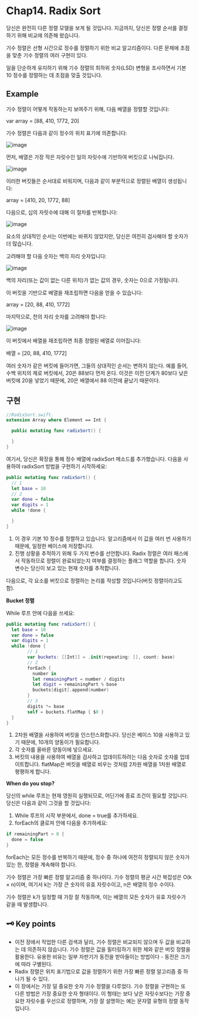 # Chap14. Radix Sort

 당신은 완전히 다른 정렬 모델을 보게 될 것입니다. 지금까지, 당신은 정렬 순서를 결정하기 위해 비교에 의존해 왔습니다.

기수 정렬은 선형 시간으로 정수를 정렬하기 위한 비교 알고리즘이다. 다른 문제에 초점을 맞춘 기수 정렬의 여러 구현이 있다.

일을 단순하게 유지하기 위해 기수 정렬의 최하위 숫자(LSD) 변형을 조사하면서 기본 10 정수를 정렬하는 데 초점을 맞출 것입니다.

## Example

기수 정렬이 어떻게 작동하는지 보여주기 위해, 다음 배열을 정렬할 것입니다:

var array = [88, 410, 1772, 20]

기수 정렬은 다음과 같이 정수의 위치 표기에 의존합니다:

![image](https://github.com/Swift-AlgorithmStudy/GaBoJaGo/assets/100195563/67b53149-b08f-4269-9f90-64766a159a48)

먼저, 배열은 가장 작은 자릿수인 일의 자릿수에 기반하여 버킷으로 나눠집니다.

![image](https://github.com/Swift-AlgorithmStudy/GaBoJaGo/assets/100195563/d78e8641-d1bc-4406-b7b9-f09ed1a531b9)


이러한 버킷들은 순서대로 비워지며, 다음과 같이 부분적으로 정렬된 배열이 생성됩니다:

array = [410, 20, 1772, 88]

다음으로, 십의 자릿수에 대해 이 절차를 반복합니다:

![image](https://github.com/Swift-AlgorithmStudy/GaBoJaGo/assets/100195563/164b9480-1a81-4f0f-bf7e-fdaa359b8c3a)

요소의 상대적인 순서는 이번에는 바뀌지 않았지만, 당신은 여전히 검사해야 할 숫자가 더 많습니다.

고려해야 할 다음 숫자는 백의 자리 숫자입니다:

![image](https://github.com/Swift-AlgorithmStudy/GaBoJaGo/assets/100195563/f81f6e6d-4732-48a0-bf58-90f43a36c983)

백의 자리(또는 값이 없는 다른 위치)가 없는 값의 경우, 숫자는 0으로 가정됩니다.

이 버킷을 기반으로 배열을 재조립하면 다음을 얻을 수 있습니다:

array = [20, 88, 410, 1772]

마지막으로, 천의 자리 숫자를 고려해야 합니다:

![image](https://github.com/Swift-AlgorithmStudy/GaBoJaGo/assets/100195563/17f0ff04-4d96-4828-aa54-f8529fb00269)

이 버킷에서 배열을 재조립하면 최종 정렬된 배열로 이어집니다:

배열 = [20, 88, 410, 1772]

여러 숫자가 같은 버킷에 들어가면, 그들의 상대적인 순서는 변하지 않는다. 예를 들어, 수백 위치의 제로 버킷에서, 20은 88보다 먼저 온다. 이것은 이전 단계가 80보다 낮은 버킷에 20을 넣었기 때문에, 20은 배열에서 88 이전에 끝났기 때문이다.

## 구현

```swift
//RadixSort.swift.
extension Array where Element == Int {

  public mutating func radixSort() {

  }
}
```

여기서, 당신은 확장을 통해 정수 배열에 radixSort 메소드를 추가했습니다. 다음을 사용하여 radixSort 방법을 구현하기 시작하세요:

```swift
public mutating func radixSort() {
  // 1
  let base = 10
  // 2
  var done = false
  var digits = 1
  while !done {

  }
}

```

1. 이 경우 기본 10 정수를 정렬하고 있습니다. 알고리즘에서 이 값을 여러 번 사용하기 때문에, 일정한 베이스에 저장합니다.
2. 진행 상황을 추적하기 위해 두 가지 변수를 선언합니다. Radix 정렬은 여러 패스에서 작동하므로 정렬이 완료되었는지 여부를 결정하는 플래그 역할을 합니다. 숫자 변수는 당신이 보고 있는 현재 숫자를 추적합니다.

다음으로, 각 요소를 버킷으로 정렬하는 논리를 작성할 것입니다(버킷 정렬이라고도 함).

**Bucket 정렬**

While 루프 안에 다음을 쓰세요:

```swift
public mutating func radixSort() {
  let base = 10
  var done = false
  var digits = 1
  while !done {
		// 1
		var buckets: [[Int]] = .init(repeating: [], count: base)
		// 2
		forEach {
		  number in
		  let remainingPart = number / digits
		  let digit = remainingPart % base
		  buckets[digit].append(number)
		}
		// 3
		digits *= base
		self = buckets.flatMap { $0 }
  }
}
```

1. 2차원 배열을 사용하여 버킷을 인스턴스화합니다. 당신은 베이스 10을 사용하고 있기 때문에, 10개의 양동이가 필요합니다.
2. 각 숫자를 올바른 양동이에 넣으세요.
3. 버킷의 내용을 사용하여 배열을 검사하고 업데이트하려는 다음 숫자로 숫자를 업데이트합니다. flatMap은 버킷을 배열로 비우는 것처럼 2차원 배열을 1차원 배열로 평평하게 합니다.

**When do you stop?**

당신의 while 루프는 현재 영원히 실행되므로, 어딘가에 종료 조건이 필요할 것입니다. 당신은 다음과 같이 그것을 할 것입니다:

1. While 루프의 시작 부분에서, done = true를 추가하세요.
2. forEach의 클로져 안에 다음을 추가하세요:

```swift
if remainingPart > 0 {
  done = false
}
```

forEach는 모든 정수를 반복하기 때문에, 정수 중 하나에 여전히 정렬되지 않은 숫자가 있는 한, 정렬을 계속해야 합니다.

기수 정렬은 가장 빠른 정렬 알고리즘 중 하나이다. 기수 정렬의 평균 시간 복잡성은 O(k × n)이며, 여기서 k는 가장 큰 숫자의 유효 자릿수이고, n은 배열의 정수 수이다.

기수 정렬은 k가 일정할 때 가장 잘 작동하며, 이는 배열의 모든 숫자가 유효 자릿수가 같을 때 발생합니다.

## 🗝️ Key points

- 이전 장에서 작업한 다른 검색과 달리, 기수 정렬은 비교되지 않으며 두 값을 비교하는 데 의존하지 않습니다. 기수 정렬은 값을 필터링하기 위한 체와 같은 버킷 정렬을 활용한다. 유용한 비유는 일부 자판기가 동전을 받아들이는 방법이다 - 동전은 크기에 따라 구별된다.
- Radix 정렬은 위치 표기법으로 값을 정렬하기 위한 가장 빠른 정렬 알고리즘 중 하나가 될 수 있다.
- 이 장에서는 가장 덜 중요한 숫자 기수 정렬을 다루었다. 기수 정렬을 구현하는 또 다른 방법은 가장 중요한 숫자 형태이다. 이 형태는 보다 낮은 자릿수보다는 가장 중요한 자릿수를 우선으로 정렬하며, 가장 잘 설명하는 예는 문자열 유형의 정렬 동작입니다.
